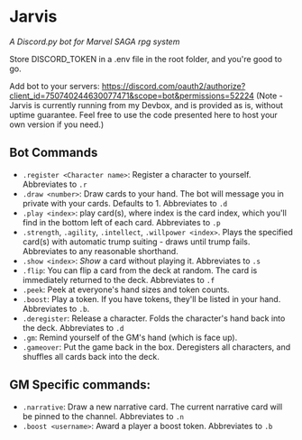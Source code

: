 # Jarvis
_A Discord.py bot for Marvel SAGA rpg system_

Store DISCORD_TOKEN in a .env file in the root folder, and you're good to go.

Add bot to your servers: https://discord.com/oauth2/authorize?client_id=750740244630077471&scope=bot&permissions=52224 
(Note - Jarvis is currently running from my Devbox, and is provided as is, without uptime guarantee. Feel free to use the code presented here to host your own version if you need.)


## Bot Commands
- `.register <Character name>`: Register a character to yourself. Abbreviates to `.r`
- `.draw <number>`: Draw cards to your hand. The bot will message you in private with your cards. Defaults to 1. Abbreviates to `.d`
- `.play <index>`: play card(s), where index is the card index, which you'll find in the bottom left of each card. Abbreviates to `.p`
- `.strength`, `.agility`, `.intellect`, `.willpower <index>`. Plays the specified card(s) with automatic trump suiting - draws until trump fails. Abbreviates to any reasonable shorthand.
- `.show <index>`: _Show_ a card without playing it. Abbreviates to `.s`
- `.flip`: You can flip a card from the deck at random. The card is immediately returned to the deck. Abbreviates to `.f`
- `.peek`: Peek at everyone's hand sizes and token counts.  
- `.boost`: Play a token. If you have tokens, they'll be listed in your hand. Abbreviates to `.b`.
- `.deregister`: Release a character. Folds the character's hand back into the deck. Abbreviates to `.d`
- `.gm`: Remind yourself of the GM's hand (which is face up).
- `.gameover`: Put the game back in the box. Deregisters all characters, and shuffles all cards back into the deck.

## GM Specific commands:
- `.narrative`: Draw a new narrative card. The current narrative card will be pinned to the channel. Abbreviates to `.n`
- `.boost <username>`: Award a player a boost token. Abbreviates to `.b`
